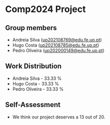 # Comp2024 Project

## Group members

- Andreia Silva (up202108769@edu.fe.up.pt)
- Hugo Costa (up202108785@edu.fe.up.pt)
- Pedro Oliveira (up202000149@edu.fe.up.pt)

## Work Distribution

- Andreia Silva - 33.33 %
- Hugo Costa - 33.33 %
- Pedro Oliveira - 33.33 %

## Self-Assessment

- We think our project deserves a 13 out of 20.
